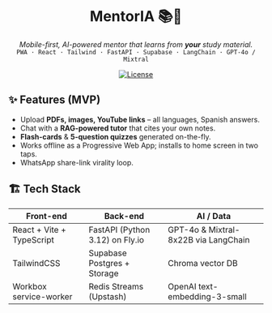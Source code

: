 <h1 align="center">MentorIA 📚🤖</h1>
<p align="center">
  <em>Mobile-first, AI-powered mentor that learns from <strong>your</strong> study material.</em><br>
  <code>PWA · React · Tailwind · FastAPI · Supabase · LangChain · GPT-4o / Mixtral</code>
</p>
<p align="center">
  <a href="https://github.com/mentor-ia/mentor-ia/actions/workflows/ci.yml">
  </a>
  <a href="LICENSE"><img alt="License" src="https://img.shields.io/badge/license-MIT-blue.svg"></a>
</p>

## ✨ Features (MVP)
- Upload **PDFs, images, YouTube links** – all languages, Spanish answers.
- Chat with a **RAG-powered tutor** that cites your own notes.
- **Flash-cards** & **5-question quizzes** generated on-the-fly.
- Works offline as a Progressive Web App; installs to home screen in two taps.
- WhatsApp share-link virality loop.

## 🏗️ Tech Stack
| Front-end | Back-end | AI / Data |
|-----------|----------|-----------|
| React + Vite + TypeScript | FastAPI (Python 3.12) on Fly.io | GPT-4o & Mixtral-8x22B via LangChain |
| TailwindCSS | Supabase Postgres + Storage | Chroma vector DB |
| Workbox service-worker | Redis Streams (Upstash) | OpenAI text-embedding-3-small |

